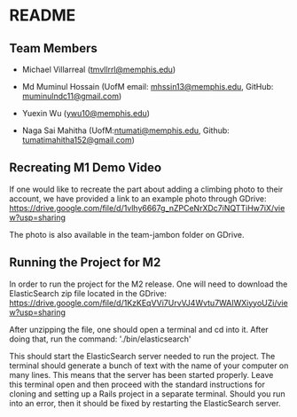 # README

## Team Members

- Michael Villarreal (tmvllrrl@memphis.edu)

- Md Muminul Hossain (UofM email: mhssin13@memphis.edu, GitHub: muminulndc11@gmail.com)

- Yuexin Wu (ywu10@memphis.edu)

- Naga Sai Mahitha (UofM:ntumati@memphis.edu, Github: tumatimahitha152@gmail.com)

## Recreating M1 Demo Video

If one would like to recreate the part about adding a climbing photo to their account, we have provided a link to an example photo through GDrive:
https://drive.google.com/file/d/1vlhy6667g_nZPCeNrXDc7iNQTTiHw7iX/view?usp=sharing

The photo is also available in the team-jambon folder on GDrive.


## Running the Project for M2

In order to run the project for the M2 release. One will need to download the ElasticSearch zip file located in the GDrive:
https://drive.google.com/file/d/1KzKEqVVi7UrvVJ4Wvtu7WAIWXiyyoUZi/view?usp=sharing

After unzipping the file, one should open a terminal and cd into it. After doing that, run the command:
'./bin/elasticsearch'

This should start the ElasticSearch server needed to run the project. The terminal should generate a bunch of text with the name of your computer on many lines. This means that the server has been started properly. Leave this terminal open and then proceed with the standard instructions for cloning and setting up a Rails project in a separate terminal. Should you run into an error, then it should be fixed by restarting the ElasticSearch server.
